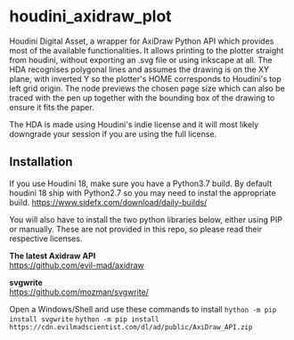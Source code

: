 # houdini_axidraw_plot

Houdini Digital Asset, a wrapper for AxiDraw Python API which provides most of the available functionalities. It allows printing to the plotter straight from houdini, without exporting an .svg file or using inkscape at all. The HDA recognises polygonal lines and assumes the drawing is on the XY plane, with inverted Y so the plotter's HOME corresponds to Houdini's top left grid origin. The node previews the chosen page size which can also be traced with the pen up together with the bounding box of the drawing to ensure it fits the paper.

The HDA is made using Houdini's indie license and it will most likely downgrade your session if you are using the full license.


## Installation
If you use Houdini 18, make sure you have a Python3.7 build. By default houdini 18 ship with Python2.7 so you may need to instal the appropriate build.
https://www.sidefx.com/download/daily-builds/  

You will also have to install the two python libraries below, either using PIP or manually. These are not provided in this repo, so please read their respective licenses.  

**The latest Axidraw API**  
https://github.com/evil-mad/axidraw

**svgwrite**  
https://github.com/mozman/svgwrite/


Open a Windows/Shell and use these commands to install
`hython -m pip install svgwrite`
`hython -m pip install https://cdn.evilmadscientist.com/dl/ad/public/AxiDraw_API.zip`



